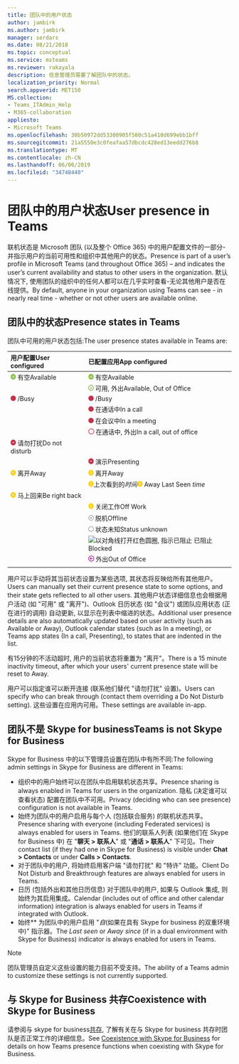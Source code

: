 ```yaml
---
title: 团队中的用户状态
author: jambirk
ms.author: jambirk
manager: serdars
ms.date: 08/21/2018
ms.topic: conceptual
ms.service: msteams
ms.reviewer: rakayala
description: 信息管理员需要了解团队中的状态。
localization_priority: Normal
search.appverid: MET150
MS.collection:
- Teams_ITAdmin_Help
- M365-collaboration
appliesto:
- Microsoft Teams
ms.openlocfilehash: 30b50972dd53300905f580c51a410d699ebb1bff
ms.sourcegitcommit: 21a5550e3c0feafaa57dbcdc428ed13eedd276b8
ms.translationtype: MT
ms.contentlocale: zh-CN
ms.lasthandoff: 06/06/2019
ms.locfileid: "34748440"
---
```

# <a name="user-presence-in-teams"></a><span data-ttu-id="4b3ef-103">团队中的用户状态</span><span class="sxs-lookup"><span data-stu-id="4b3ef-103">User presence in Teams</span></span>

<span data-ttu-id="4b3ef-104">联机状态是 Microsoft 团队 (以及整个 Office 365) 中的用户配置文件的一部分-并指示用户的当前可用性和组织中其他用户的状态。</span><span class="sxs-lookup"><span data-stu-id="4b3ef-104">Presence is part of a user’s profile in Microsoft Teams (and throughout Office 365) – and indicates the user’s current availability and status to other users in the organization.</span></span> <span data-ttu-id="4b3ef-105">默认情况下, 使用团队的组织中的任何人都可以在几乎实时查看-无论其他用户是否在线提供。</span><span class="sxs-lookup"><span data-stu-id="4b3ef-105">By default, anyone in your organization using Teams can see - in nearly real time - whether or not other users are available online.</span></span>

## <a name="presence-states-in-teams"></a><span data-ttu-id="4b3ef-106">团队中的状态</span><span class="sxs-lookup"><span data-stu-id="4b3ef-106">Presence states in Teams</span></span>

<span data-ttu-id="4b3ef-107">团队中可用的用户状态包括:</span><span class="sxs-lookup"><span data-stu-id="4b3ef-107">The user presence states available in Teams are:</span></span>

|<span data-ttu-id="4b3ef-108">用户配置</span><span class="sxs-lookup"><span data-stu-id="4b3ef-108">User configured</span></span>|<span data-ttu-id="4b3ef-109">已配置应用</span><span class="sxs-lookup"><span data-stu-id="4b3ef-109">App configured</span></span>|
|:--- |:---|
| ![稳定绿色的 chek 标记, 指示可用状态](media/Presence_Available.png) <span data-ttu-id="4b3ef-111">有空</span><span class="sxs-lookup"><span data-stu-id="4b3ef-111">Available</span></span>|![稳定绿色的 chek 标记, 指示可用状态](media/Presence_Available.png) <span data-ttu-id="4b3ef-113">有空</span><span class="sxs-lookup"><span data-stu-id="4b3ef-113">Available</span></span>|
|| ![打开绿色的 chek 标记, 指示可用的 oof](media/Presence_Available_OOF.png) <span data-ttu-id="4b3ef-115">可用, 外出</span><span class="sxs-lookup"><span data-stu-id="4b3ef-115">Available, Out of Office</span></span> |
|  ![红色实心圆圈, 表示占线](media/Presence_Busy.png) <span data-ttu-id="4b3ef-117">/</span><span class="sxs-lookup"><span data-stu-id="4b3ef-117">Busy</span></span> |  ![红色实心圆圈, 表示占线](media/Presence_Busy.png) <span data-ttu-id="4b3ef-119">/</span><span class="sxs-lookup"><span data-stu-id="4b3ef-119">Busy</span></span>  |
|| ![红色实心圆圈, 表示通话中的占线](media/Presence_Busy.png) <span data-ttu-id="4b3ef-121">在通话中</span><span class="sxs-lookup"><span data-stu-id="4b3ef-121">In a call</span></span>|
|| ![红色实心圆圈, 表示会议中的忙](media/Presence_Busy.png) <span data-ttu-id="4b3ef-123">在会议中</span><span class="sxs-lookup"><span data-stu-id="4b3ef-123">In a meeting</span></span> |
|| ![打开红色圆圈, 指示繁忙的 oof](media/Presence_Busy_OOF.png) <span data-ttu-id="4b3ef-125">在通话中, 外出</span><span class="sxs-lookup"><span data-stu-id="4b3ef-125">In a call, out of office</span></span>|
|  ![带白线的红色圆圈, 指示 "请勿打扰"](media/Presence_DND.png) <span data-ttu-id="4b3ef-127">请勿打扰</span><span class="sxs-lookup"><span data-stu-id="4b3ef-127">Do not disturb</span></span> ||
|| ![带有白色线的红色圆圈, 指示演示](media/Presence_DND.png) <span data-ttu-id="4b3ef-129">演示</span><span class="sxs-lookup"><span data-stu-id="4b3ef-129">Presenting</span></span>|
| ![黄色时钟图标, 表示离开](media/Presence_Away.png) <span data-ttu-id="4b3ef-131">离开</span><span class="sxs-lookup"><span data-stu-id="4b3ef-131">Away</span></span>| ![黄色时钟图标, 表示离开](media/Presence_Away.png) <span data-ttu-id="4b3ef-133">离开</span><span class="sxs-lookup"><span data-stu-id="4b3ef-133">Away</span></span>|
|| <span data-ttu-id="4b3ef-134">![黄色时钟图标, 指示离开](media/Presence_Away.png)上次看到的*时间*</span><span class="sxs-lookup"><span data-stu-id="4b3ef-134">![Yellow clock icon, indicating away](media/Presence_Away.png) Away Last Seen *time*</span></span>|
|![黄色时钟图标, 表示离开, 马上回来](media/Presence_Away.png) <span data-ttu-id="4b3ef-136">马上回来</span><span class="sxs-lookup"><span data-stu-id="4b3ef-136">Be right back</span></span>| |
|| ![黄色时钟图标, 指示离开、离开工作](media/Presence_Away.png)  <span data-ttu-id="4b3ef-138">关闭工作</span><span class="sxs-lookup"><span data-stu-id="4b3ef-138">Off Work</span></span>|
|| ![带有 x 的灰色圆圈, 指示离线](media/Presence_Offline.png) <span data-ttu-id="4b3ef-140">脱机</span><span class="sxs-lookup"><span data-stu-id="4b3ef-140">Offline</span></span> |
|| ![打开灰色圆圈, 指示状态未知](media/Presence_Unknown.png) <span data-ttu-id="4b3ef-142">状态未知</span><span class="sxs-lookup"><span data-stu-id="4b3ef-142">Status unknown</span></span>|
||![以对角线打开红色圆圈, 指示已阻止](media/Presence_Blocked.png) <span data-ttu-id="4b3ef-144">已阻止</span><span class="sxs-lookup"><span data-stu-id="4b3ef-144">Blocked</span></span> |
|| ![带箭头的紫色圆圈, 表示外出](media/Presence_OOF.png) <span data-ttu-id="4b3ef-146">外出</span><span class="sxs-lookup"><span data-stu-id="4b3ef-146">Out of Office</span></span>|
|||
 
<span data-ttu-id="4b3ef-147">用户可以手动将其当前状态设置为某些选项, 其状态将反映给所有其他用户。</span><span class="sxs-lookup"><span data-stu-id="4b3ef-147">Users can manually set their current presence state to some options, and their state gets reflected to all other users.</span></span> <span data-ttu-id="4b3ef-148">其他用户状态详细信息也会根据用户活动 (如 "可用" 或 "离开")、Outlook 日历状态 (如 "会议") 或团队应用状态 (正在进行的调用) 自动更新, 以显示在列表中缩进的状态。</span><span class="sxs-lookup"><span data-stu-id="4b3ef-148">Additional user presence details are also automatically updated based on user activity (such as Available or Away), Outlook calendar states (such as In a meeting), or Teams app states (In a call, Presenting), to states that are indented in the list.</span></span>

<span data-ttu-id="4b3ef-149">有15分钟的不活动超时, 用户的当前状态将重置为 "离开"。</span><span class="sxs-lookup"><span data-stu-id="4b3ef-149">There is a 15 minute inactivity timeout, after which your users' current presence state will be reset to Away.</span></span>

<span data-ttu-id="4b3ef-150">用户可以指定谁可以断开连接 (联系他们替代 "请勿打扰" 设置)。</span><span class="sxs-lookup"><span data-stu-id="4b3ef-150">Users can specify who can break through (contact them overriding a Do Not Disturb setting).</span></span> <span data-ttu-id="4b3ef-151">这些设置在应用内可用。</span><span class="sxs-lookup"><span data-stu-id="4b3ef-151">These settings are available in-app.</span></span>

## <a name="teams-is-not-skype-for-business"></a><span data-ttu-id="4b3ef-152">团队不是 Skype for business</span><span class="sxs-lookup"><span data-stu-id="4b3ef-152">Teams is not Skype for Business</span></span>

<span data-ttu-id="4b3ef-153">Skype for Business 中的以下管理员设置在团队中有所不同:</span><span class="sxs-lookup"><span data-stu-id="4b3ef-153">The following admin settings in Skype for Business are different in Teams:</span></span>
- <span data-ttu-id="4b3ef-154">组织中的用户始终可以在团队中启用联机状态共享。</span><span class="sxs-lookup"><span data-stu-id="4b3ef-154">Presence sharing is always enabled in Teams for users in the organization.</span></span> <span data-ttu-id="4b3ef-155">隐私 (决定谁可以查看状态) 配置在团队中不可用。</span><span class="sxs-lookup"><span data-stu-id="4b3ef-155">Privacy (deciding who can see presence) configuration is not available in Teams.</span></span>
- <span data-ttu-id="4b3ef-156">始终为团队中的用户启用与每个人 (包括联合服务) 的联机状态共享。</span><span class="sxs-lookup"><span data-stu-id="4b3ef-156">Presence sharing with everyone (including Federated services) is always enabled for users in Teams.</span></span> <span data-ttu-id="4b3ef-157">他们的联系人列表 (如果他们在 Skype for Business 中) 在 "**聊天 > 联系人**" 或 "**通话 > 联系人**" 下可见。</span><span class="sxs-lookup"><span data-stu-id="4b3ef-157">Their contact list (if they had one in Skype for Business) is visible under **Chat > Contacts** or under **Calls > Contacts**.</span></span>
- <span data-ttu-id="4b3ef-158">对于团队中的用户, 将始终启用客户端 "请勿打扰" 和 "特许" 功能。</span><span class="sxs-lookup"><span data-stu-id="4b3ef-158">Client Do Not Disturb and Breakthrough features are always enabled for users in Teams.</span></span>
- <span data-ttu-id="4b3ef-159">日历 (包括外出和其他日历信息) 对于团队中的用户, 如果与 Outlook 集成, 则始终为其启用集成。</span><span class="sxs-lookup"><span data-stu-id="4b3ef-159">Calendar (includes out of office and other calendar information) integration  is always enabled for users in Teams if integrated with Outlook.</span></span>
- <span data-ttu-id="4b3ef-160">始终\*\* 为团队中的用户启用 "*自*(如果在具有 Skype for business 的双重环境中)" 指示器。</span><span class="sxs-lookup"><span data-stu-id="4b3ef-160">The *Last seen* or *Away since* (if in a dual environment with Skype for Business) indicator is always enabled for users in Teams.</span></span>

> [!NOTE]
> <span data-ttu-id="4b3ef-161">团队管理员自定义这些设置的能力目前不受支持。</span><span class="sxs-lookup"><span data-stu-id="4b3ef-161">The ability of a Teams admin to customize these settings is not currently supported.</span></span>


## <a name="coexistence-with-skype-for-business"></a><span data-ttu-id="4b3ef-162">与 Skype for Business 共存</span><span class="sxs-lookup"><span data-stu-id="4b3ef-162">Coexistence with Skype for Business</span></span>

<span data-ttu-id="4b3ef-163">请参阅与 skype for business[共存](coexistence-chat-calls-presence.md), 了解有关在与 Skype for business 共存时团队是否正常工作的详细信息。</span><span class="sxs-lookup"><span data-stu-id="4b3ef-163">See [Coexistence with Skype for Business](coexistence-chat-calls-presence.md) for details on how Teams presence functions when coexisting with Skype for Business.</span></span> 
